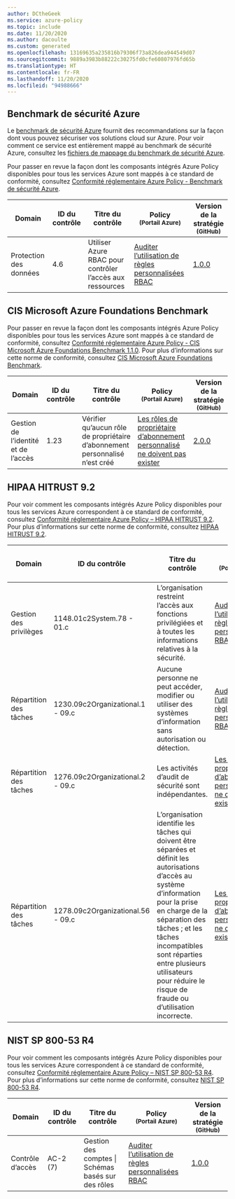 ```yaml
---
author: DCtheGeek
ms.service: azure-policy
ms.topic: include
ms.date: 11/20/2020
ms.author: dacoulte
ms.custom: generated
ms.openlocfilehash: 13169635a235816b79306f73a826dea944549d07
ms.sourcegitcommit: 9889a3983b88222c30275fd0cfe60807976fd65b
ms.translationtype: HT
ms.contentlocale: fr-FR
ms.lasthandoff: 11/20/2020
ms.locfileid: "94988666"
---
```

## <a name="azure-security-benchmark"></a>Benchmark de sécurité Azure

Le [benchmark de sécurité Azure](../../../../articles/security/benchmarks/overview.md) fournit des recommandations sur la façon dont vous pouvez sécuriser vos solutions cloud sur Azure. Pour voir comment ce service est entièrement mappé au benchmark de sécurité Azure, consultez les [fichiers de mappage du benchmark de sécurité Azure](https://github.com/MicrosoftDocs/SecurityBenchmarks/tree/master/Azure%20Offer%20Security%20Baselines).

Pour passer en revue la façon dont les composants intégrés Azure Policy disponibles pour tous les services Azure sont mappés à ce standard de conformité, consultez [Conformité réglementaire Azure Policy - Benchmark de sécurité Azure](../../../../articles/governance/policy/samples/azure-security-benchmark.md).

|Domain |ID du contrôle |Titre du contrôle |Policy<br /><sub>(Portail Azure)</sub> |Version de la stratégie<br /><sub>(GitHub)</sub>  |
|---|---|---|---|---|
|Protection des données |4.6 |Utiliser Azure RBAC pour contrôler l’accès aux ressources |[Auditer l’utilisation de règles personnalisées RBAC](https://portal.azure.com/#blade/Microsoft_Azure_Policy/PolicyDetailBlade/definitionId/%2Fproviders%2FMicrosoft.Authorization%2FpolicyDefinitions%2Fa451c1ef-c6ca-483d-87ed-f49761e3ffb5) |[1.0.0](https://github.com/Azure/azure-policy/blob/master/built-in-policies/policyDefinitions/General/Subscription_AuditCustomRBACRoles_Audit.json) |

## <a name="cis-microsoft-azure-foundations-benchmark"></a>CIS Microsoft Azure Foundations Benchmark

Pour passer en revue la façon dont les composants intégrés Azure Policy disponibles pour tous les services Azure sont mappés à ce standard de conformité, consultez [Conformité réglementaire Azure Policy - CIS Microsoft Azure Foundations Benchmark 1.1.0](../../../../articles/governance/policy/samples/cis-azure-1-1-0.md).
Pour plus d’informations sur cette norme de conformité, consultez [CIS Microsoft Azure Foundations Benchmark](https://www.cisecurity.org/benchmark/azure/).

|Domain |ID du contrôle |Titre du contrôle |Policy<br /><sub>(Portail Azure)</sub> |Version de la stratégie<br /><sub>(GitHub)</sub>  |
|---|---|---|---|---|
|Gestion de l’identité et de l’accès |1.23 |Vérifier qu’aucun rôle de propriétaire d’abonnement personnalisé n’est créé |[Les rôles de propriétaire d’abonnement personnalisé ne doivent pas exister](https://portal.azure.com/#blade/Microsoft_Azure_Policy/PolicyDetailBlade/definitionId/%2Fproviders%2FMicrosoft.Authorization%2FpolicyDefinitions%2F10ee2ea2-fb4d-45b8-a7e9-a2e770044cd9) |[2.0.0](https://github.com/Azure/azure-policy/blob/master/built-in-policies/policyDefinitions/General/CustomSubscription_OwnerRole_Audit.json) |

## <a name="hipaa-hitrust-92"></a>HIPAA HITRUST 9.2

Pour voir comment les composants intégrés Azure Policy disponibles pour tous les services Azure correspondent à ce standard de conformité, consultez [Conformité réglementaire Azure Policy – HIPAA HITRUST 9.2](../../../../articles/governance/policy/samples/hipaa-hitrust-9-2.md).
Pour plus d’informations sur cette norme de conformité, consultez [HIPAA HITRUST 9.2](https://www.hhs.gov/hipaa/for-professionals/security/laws-regulations/index.html).

|Domain |ID du contrôle |Titre du contrôle |Policy<br /><sub>(Portail Azure)</sub> |Version de la stratégie<br /><sub>(GitHub)</sub>  |
|---|---|---|---|---|
|Gestion des privilèges |1148.01c2System.78 - 01.c |L’organisation restreint l’accès aux fonctions privilégiées et à toutes les informations relatives à la sécurité. |[Auditer l’utilisation de règles personnalisées RBAC](https://portal.azure.com/#blade/Microsoft_Azure_Policy/PolicyDetailBlade/definitionId/%2Fproviders%2FMicrosoft.Authorization%2FpolicyDefinitions%2Fa451c1ef-c6ca-483d-87ed-f49761e3ffb5) |[1.0.0](https://github.com/Azure/azure-policy/blob/master/built-in-policies/policyDefinitions/General/Subscription_AuditCustomRBACRoles_Audit.json) |
|Répartition des tâches |1230.09c2Organizational.1 - 09.c |Aucune personne ne peut accéder, modifier ou utiliser des systèmes d’information sans autorisation ou détection. |[Auditer l’utilisation de règles personnalisées RBAC](https://portal.azure.com/#blade/Microsoft_Azure_Policy/PolicyDetailBlade/definitionId/%2Fproviders%2FMicrosoft.Authorization%2FpolicyDefinitions%2Fa451c1ef-c6ca-483d-87ed-f49761e3ffb5) |[1.0.0](https://github.com/Azure/azure-policy/blob/master/built-in-policies/policyDefinitions/General/Subscription_AuditCustomRBACRoles_Audit.json) |
|Répartition des tâches |1276.09c2Organizational.2 - 09.c |Les activités d’audit de sécurité sont indépendantes. |[Les rôles de propriétaire d’abonnement personnalisé ne doivent pas exister](https://portal.azure.com/#blade/Microsoft_Azure_Policy/PolicyDetailBlade/definitionId/%2Fproviders%2FMicrosoft.Authorization%2FpolicyDefinitions%2F10ee2ea2-fb4d-45b8-a7e9-a2e770044cd9) |[2.0.0](https://github.com/Azure/azure-policy/blob/master/built-in-policies/policyDefinitions/General/CustomSubscription_OwnerRole_Audit.json) |
|Répartition des tâches |1278.09c2Organizational.56 - 09.c |L’organisation identifie les tâches qui doivent être séparées et définit les autorisations d’accès au système d’information pour la prise en charge de la séparation des tâches ; et les tâches incompatibles sont réparties entre plusieurs utilisateurs pour réduire le risque de fraude ou d’utilisation incorrecte. |[Les rôles de propriétaire d’abonnement personnalisé ne doivent pas exister](https://portal.azure.com/#blade/Microsoft_Azure_Policy/PolicyDetailBlade/definitionId/%2Fproviders%2FMicrosoft.Authorization%2FpolicyDefinitions%2F10ee2ea2-fb4d-45b8-a7e9-a2e770044cd9) |[2.0.0](https://github.com/Azure/azure-policy/blob/master/built-in-policies/policyDefinitions/General/CustomSubscription_OwnerRole_Audit.json) |

## <a name="nist-sp-800-53-r4"></a>NIST SP 800-53 R4

Pour voir comment les composants intégrés Azure Policy disponibles pour tous les services Azure correspondent à ce standard de conformité, consultez [Conformité réglementaire Azure Policy – NIST SP 800-53 R4](../../../../articles/governance/policy/samples/nist-sp-800-53-r4.md).
Pour plus d’informations sur cette norme de conformité, consultez [NIST SP 800-53 R4](https://nvd.nist.gov/800-53).

|Domain |ID du contrôle |Titre du contrôle |Policy<br /><sub>(Portail Azure)</sub> |Version de la stratégie<br /><sub>(GitHub)</sub>  |
|---|---|---|---|---|
|Contrôle d’accès |AC-2 (7) |Gestion des comptes \| Schémas basés sur des rôles |[Auditer l’utilisation de règles personnalisées RBAC](https://portal.azure.com/#blade/Microsoft_Azure_Policy/PolicyDetailBlade/definitionId/%2Fproviders%2FMicrosoft.Authorization%2FpolicyDefinitions%2Fa451c1ef-c6ca-483d-87ed-f49761e3ffb5) |[1.0.0](https://github.com/Azure/azure-policy/blob/master/built-in-policies/policyDefinitions/General/Subscription_AuditCustomRBACRoles_Audit.json) |

